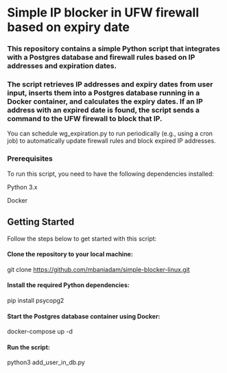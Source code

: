 # Simple IP blocker in UFW firewall based on expiry date


### This repository contains a simple Python script that integrates with a Postgres database and firewall rules based on IP addresses and expiration dates.

### The script retrieves IP addresses and expiry dates from user input, inserts them into a Postgres database running in a Docker container, and calculates the expiry dates. If an IP address with an expired date is found, the script sends a command to the UFW firewall to block that IP.

You can schedule wg_expiration.py to run periodically (e.g., using a cron job) to automatically update firewall rules and block expired IP addresses.

### Prerequisites
To run this script, you need to have the following dependencies installed:

Python 3.x

Docker


## Getting Started
Follow the steps below to get started with this script:

#### Clone the repository to your local machine:
git clone https://github.com/mbaniadam/simple-blocker-linux.git

#### Install the required Python dependencies:
pip install psycopg2

#### Start the Postgres database container using Docker:
docker-compose up -d

#### Run the script:
python3 add_user_in_db.py

